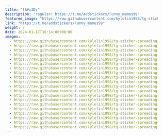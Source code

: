 ```yaml
---
title: "(&#x3D;"
description: "regular: https://t.me/addstickers/Funny_memes99"
featured_image: "https://raw.githubusercontent.com/kylelin1998/tg-sticker-spreading-worldwide-images/main/img/51f8ec2e-99b9-41ec-b4b7-5c4a14932db4.jpg"
link: "https://t.me/addstickers/Funny_memes99"
weight: 3
date: 2024-01-17T10:14:06+08:00
images:
  - https://raw.githubusercontent.com/kylelin1998/tg-sticker-spreading-worldwide-images/main/img/51f8ec2e-99b9-41ec-b4b7-5c4a14932db4.jpg
  - https://raw.githubusercontent.com/kylelin1998/tg-sticker-spreading-worldwide-images/main/img/8f6112f6-089c-438c-8fd7-10c9dbf2f400.jpg
  - https://raw.githubusercontent.com/kylelin1998/tg-sticker-spreading-worldwide-images/main/img/df4497c1-d519-41f9-a0e4-b715098579d0.jpg
  - https://raw.githubusercontent.com/kylelin1998/tg-sticker-spreading-worldwide-images/main/img/5d47c7ba-cb51-4093-ac33-7d23c2fee15b.jpg
  - https://raw.githubusercontent.com/kylelin1998/tg-sticker-spreading-worldwide-images/main/img/9b12bc31-fb59-4ab4-ad7d-50aec23a01fa.jpg
  - https://raw.githubusercontent.com/kylelin1998/tg-sticker-spreading-worldwide-images/main/img/8886a36d-501f-475c-a766-bce662b2cd02.jpg
  - https://raw.githubusercontent.com/kylelin1998/tg-sticker-spreading-worldwide-images/main/img/8c51e512-61c5-4027-b662-4750c68bf263.jpg
  - https://raw.githubusercontent.com/kylelin1998/tg-sticker-spreading-worldwide-images/main/img/789f8ee9-a029-4e00-ac57-998e6574b987.jpg
  - https://raw.githubusercontent.com/kylelin1998/tg-sticker-spreading-worldwide-images/main/img/4d3806b8-ea93-47f8-ac6c-c061de276a8b.jpg
  - https://raw.githubusercontent.com/kylelin1998/tg-sticker-spreading-worldwide-images/main/img/1ae28bc3-659f-4e4e-9486-122bf0f46367.jpg
  - https://raw.githubusercontent.com/kylelin1998/tg-sticker-spreading-worldwide-images/main/img/14b3715b-d4df-49d1-8b61-e3f4daa6c899.jpg
  - https://raw.githubusercontent.com/kylelin1998/tg-sticker-spreading-worldwide-images/main/img/e3289e42-58fc-4c83-9062-3c93ec41c26b.jpg
  - https://raw.githubusercontent.com/kylelin1998/tg-sticker-spreading-worldwide-images/main/img/7db411ad-3656-4a17-9d9b-34d011b42eba.jpg
  - https://raw.githubusercontent.com/kylelin1998/tg-sticker-spreading-worldwide-images/main/img/69e927db-f568-4f20-9e81-db7c5d248ce9.jpg
  - https://raw.githubusercontent.com/kylelin1998/tg-sticker-spreading-worldwide-images/main/img/e3185c4b-9766-4ab5-bd45-49481bc18892.jpg
  - https://raw.githubusercontent.com/kylelin1998/tg-sticker-spreading-worldwide-images/main/img/26b5cdc5-243f-4297-975b-0c1bcd5110a6.jpg
  - https://raw.githubusercontent.com/kylelin1998/tg-sticker-spreading-worldwide-images/main/img/37b344e8-483b-4e56-9d75-245d3921ee4d.jpg
  - https://raw.githubusercontent.com/kylelin1998/tg-sticker-spreading-worldwide-images/main/img/bcbec0dc-26c4-4234-b265-aab5dc1820ca.jpg
  - https://raw.githubusercontent.com/kylelin1998/tg-sticker-spreading-worldwide-images/main/img/0c410632-cc90-406c-9791-fa637aaf3918.jpg
  - https://raw.githubusercontent.com/kylelin1998/tg-sticker-spreading-worldwide-images/main/img/2b3b4b3f-f08d-4e47-bf0c-f512ba0a083a.jpg
---
```

